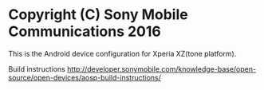 Copyright (C) Sony Mobile Communications 2016
=============================================

This is the Android device configuration for Xperia XZ(tone platform).

Build instructions
http://developer.sonymobile.com/knowledge-base/open-source/open-devices/aosp-build-instructions/
